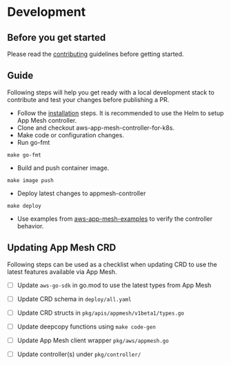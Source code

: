 # Development

## Before you get started

Please read the [contributing](../CONTRIBUTING.md) guidelines before getting started.

## Guide

Following steps will help you get ready with a local development stack to contribute and test your changes before publishing a PR.

- Follow the [installation](install.md) steps. It is recommended to use the Helm to setup App Mesh controller.
- Clone and checkout aws-app-mesh-controller-for-k8s.
- Make code or configuration changes.
- Run go-fmt
```
make go-fmt
```
- Build and push container image.
```
make image push
```
- Deploy latest changes to appmesh-controller
```
make deploy
```
- Use examples from [aws-app-mesh-examples](https://github.com/aws/aws-app-mesh-examples/tree/master/walkthroughs) to verify the controller behavior.

## Updating App Mesh CRD

Following steps can be used as a checklist when updating CRD to use the latest features available via App Mesh.

- [ ] Update `aws-go-sdk` in go.mod to use the latest types from App Mesh
- [ ] Update CRD schema in `deploy/all.yaml`
- [ ] Update CRD structs in `pkg/apis/appmesh/v1beta1/types.go`
- [ ] Update deepcopy functions using `make code-gen`
- [ ] Update App Mesh client wrapper `pkg/aws/appmesh.go`
- [ ] Update controller(s) under `pkg/controller/`

